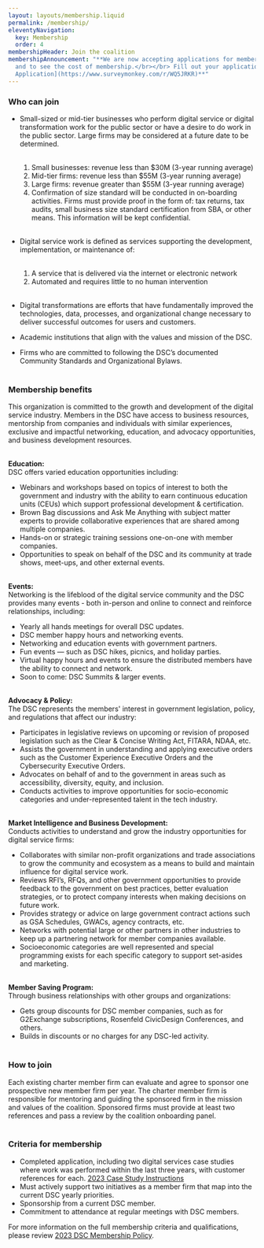```yaml
---
layout: layouts/membership.liquid
permalink: /membership/
eleventyNavigation:
  key: Membership
  order: 4
membershipHeader: Join the coalition
membershipAnnouncement: "**We are now accepting applications for membership in the DSC from April 10th through May 7th, 2023. </br></br> Prior to filling out an application, please review the [2023 DSC Membership Policy](/pdfs/Membership-Policy-2023.pdf) to ensure your company is eligible
  and to see the cost of membership.</br></br> Fill out your application here: [DSC 2023 Membership
  Application](https://www.surveymonkey.com/r/WQ5JRKR)**"
---
```

### Who can join

- Small-sized or mid-tier businesses who perform digital service or digital transformation work for the public sector or have a desire to do work in the public sector. Large firms may be considered at a future date to be determined.</br></br>

  1. Small businesses: revenue less than $30M (3-year running average)
  2. Mid-tier firms: revenue less than $55M (3-year running average)
  3. Large firms: revenue greater than $55M (3-year running average)
  4. Confirmation of size standard will be conducted in on-boarding activities. Firms must provide proof in the form of: tax returns, tax audits, small business size standard certification from SBA, or other means. This information will be kept confidential.</br></br>

- Digital service work is defined as services supporting the development, implementation, or maintenance of:</br></br>

  1. A service that is delivered via the internet or electronic network
  2. Automated and requires little to no human intervention</br></br>

- Digital transformations are efforts that have fundamentally improved the technologies, data, processes, and organizational change necessary to deliver successful outcomes for users and customers.

- Academic institutions that align with the values and mission of the DSC.

- Firms who are committed to following the DSC’s documented Community Standards and Organizational Bylaws.</br></br>

### Membership benefits</br>

This organization is committed to the growth and development of the digital service industry. Members in the DSC have access to business resources, mentorship from companies and individuals with similar experiences, exclusive and impactful networking, education, and advocacy opportunities, and business development resources.</br></br>

**Education:**</br>
DSC offers varied education opportunities including:

* Webinars and workshops based on topics of interest to both the government and industry with the ability to earn continuous education units (CEUs) which support professional development & certification.
* Brown Bag discussions and Ask Me Anything with subject matter experts to provide collaborative experiences that are shared among multiple companies.
* Hands-on or strategic training sessions one-on-one with member companies.
* Opportunities to speak on behalf of the DSC and its community at trade shows, meet-ups, and other external events.</br></br>

**Events:**</br>
Networking is the lifeblood of the digital service community and the DSC provides many events - both in-person and online to connect and reinforce relationships, including:

* Yearly all hands meetings for overall DSC updates.
* DSC member happy hours and networking events.
* Networking and education events with government partners.
* Fun events — such as DSC hikes, picnics, and holiday parties.
* Virtual happy hours and events to ensure the distributed members have the ability to connect and network.
* Soon to come: DSC Summits & larger events.</br></br>

**Advocacy & Policy:**</br>
The DSC represents the members' interest in government legislation, policy, and regulations that affect our industry:

* Participates in legislative reviews on upcoming or revision of proposed legislation such as the Clear & Concise Writing Act, FITARA, NDAA, etc.
* Assists the government in understanding and applying executive orders such as the Customer Experience Executive Orders and the Cybersecurity Executive Orders.
* Advocates on behalf of and to the government in areas such as accessibility, diversity, equity, and inclusion.
* Conducts activities to improve opportunities for socio-economic categories and under-represented talent in the tech industry.</br></br>

**Market Intelligence and Business Development:**</br>
Conducts activities to understand and grow the industry opportunities for digital service firms:

* Collaborates with similar non-profit organizations and trade associations to grow the community and ecosystem as a means to build and maintain influence for digital service work.
* Reviews RFI’s, RFQs, and other government opportunities to provide feedback to the government on best practices, better evaluation strategies, or to protect company interests when making decisions on future work.
* Provides strategy or advice on large government contract actions such as GSA Schedules, GWACs, agency contracts, etc.
* Networks with potential large or other partners in other industries to keep up a partnering network for member companies available.
* Socioeconomic categories are well represented and special programming exists for each specific category to support set-asides and marketing.</br></br>

**Member Saving Program:**</br>
Through business relationships with other groups and organizations:

* Gets group discounts for DSC member companies, such as for G2Exchange subscriptions, Rosenfeld CivicDesign Conferences, and others.
* Builds in discounts or no charges for any DSC-led activity.</br></br>

### How to join

Each existing charter member firm can evaluate and agree to sponsor one prospective new member firm per year. The charter member firm is responsible for mentoring and guiding the sponsored firm in the mission and values of the coalition. Sponsored firms must provide at least two references and pass a review by the coalition onboarding panel.</br></br>

### Criteria for membership

* Completed application, including two digital services case studies where work was performed within the last three years, with customer references for each. [2023 Case Study Instructions](/assets/pdf/Appendix-A-Case-Study-Instructions-2023.pdf)
* Must actively support two initiatives as a member firm that map into the current DSC yearly priorities.
* Sponsorship from a current DSC member.
* Commitment to attendance at regular meetings with DSC members.

For more information on the full membership criteria and qualifications, please review [2023 DSC Membership Policy](/assets/pdf/Membership-Policy-2023.pdf).
